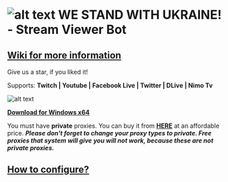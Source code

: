 # ![alt text](https://streamviewerbot.com/images/ukraineflag.png) WE STAND WITH UKRAINE! -  Stream Viewer Bot
## **[Wiki for more information](https://github.com/gorkemhacioglu/Stream-Viewer-Bot/wiki)**

Give us a star, if you liked it!

Supports: **Twitch | Youtube | Facebook Live | Twitter | DLive | Nimo Tv**

![alt text](https://mytwitchbot.com/images/ui2_7_5.png)

**[Download for Windows x64](http://mytwitchbot.com/Download/win-x64.zip)**

You must have **private** proxies. You can buy it from [**HERE**](https://www.webshare.io/?referral_code=ceuygyx4sir2)
 at an affordable price. ***Please don't forget to change your proxy types to private. Free proxies that system will give you will not work, because these are not private proxies.***

## **[How to configure?](https://github.com/gorkemhacioglu/Stream-Viewer-Bot/wiki/Configuration)**

